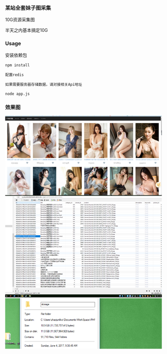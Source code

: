 ### 某站全套妹子图采集
10G资源采集图

半天之内基本搞定10G


### Usage

安装依赖包
```$xslt
npm install
```

```$xslt
配置redis
```

```$xslt
如果需要服务器存储数据，请对接相关Api地址
```

```$xslt
node app.js
```

### 效果图
![](./readme/1.png)
![](./readme/2.png)
![](./readme/4.png)
